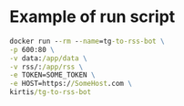 # Example of run script

```bat
docker run --rm --name=tg-to-rss-bot \
-p 600:80 \
-v data:/app/data \
-v rss/:/app/rss \
-e TOKEN=SOME_TOKEN \
-e HOST=https://SomeHost.com \
kirtis/tg-to-rss-bot
```